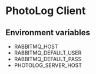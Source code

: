 # PhotoLog Client

## Environment variables
* RABBITMQ_HOST
* RABBITMQ_DEFAULT_USER
* RABBITMQ_DEFAULT_PASS
* PHOTOLOG_SERVER_HOST